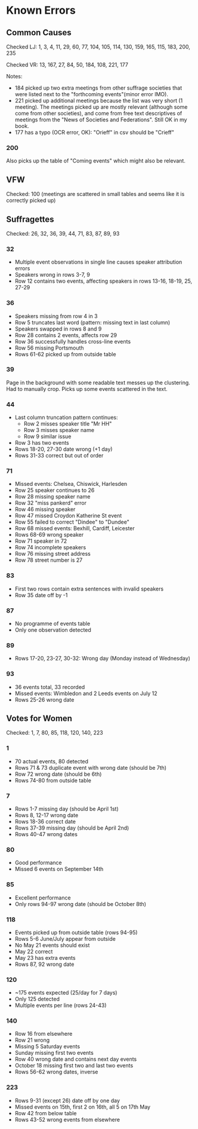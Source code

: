 # Known Errors
## Common Causes
Checked LJ: 1, 3, 4, 11, 29, 60, 77, 104, 105, 114, 130, 159, 165, 115, 183, 200, 235

Checked VR: 13, 167, 27, 84, 50, 184, 108, 221, 177

Notes: 
- 184 picked up two extra meetings from other suffrage societies that were listed next to the "forthcoming events"(minor error IMO).
- 221 picked up additional meetings because the list was very short (1 meeting). The meetings picked up are mostly relevant (although some come from other societies), and come from free text descriptives of meetings from the "News of Societies and Federations". Still OK in my book.
- 177 has a typo (OCR error, OK): "Orieff" in csv should be "Crieff"

### 200
Also picks up the table of "Coming events" which might also be relevant.

## VFW
Checked: 100 (meetings are scattered in small tables and seems like it is correctly picked up)

## Suffragettes
Checked: 26, 32, 36, 39, 44, 71, 83, 87, 89, 93

### 32
- Multiple event observations in single line causes speaker attribution errors
- Speakers wrong in rows 3-7, 9
- Row 12 contains two events, affecting speakers in rows 13-16, 18-19, 25, 27-29

### 36
- Speakers missing from row 4 in 3
- Row 5 truncates last word (pattern: missing text in last column)
- Speakers swapped in rows 8 and 9
- Row 28 contains 2 events, affects row 29
- Row 36 successfully handles cross-line events
- Row 56 missing Portsmouth
- Rows 61-62 picked up from outside table

### 39
Page in the background with some readable text messes up the clustering. Had to manually crop.
Picks up some events scattered in the text.

### 44
- Last column truncation pattern continues:
  - Row 2 misses speaker title "Mr HH"
  - Row 3 misses speaker name
  - Row 9 similar issue
- Row 3 has two events
- Rows 18-20, 27-30 date wrong (+1 day)
- Rows 31-33 correct but out of order

### 71
- Missed events: Chelsea, Chiswick, Harlesden
- Row 25 speaker continues to 26
- Row 28 missing speaker name
- Row 32 "miss pankerd" error
- Row 46 missing speaker
- Row 47 missed Croydon Katherine St event
- Row 55 failed to correct "Dindee" to "Dundee"
- Row 68 missed events: Bexhill, Cardiff, Leicester
- Rows 68-69 wrong speaker
- Row 71 speaker in 72
- Row 74 incomplete speakers
- Row 76 missing street address
- Row 78 street number is 27

### 83
- First two rows contain extra sentences with invalid speakers
- Row 35 date off by -1

### 87
- No programme of events table
- Only one observation detected

### 89
- Rows 17-20, 23-27, 30-32: Wrong day (Monday instead of Wednesday)

### 93
- 36 events total, 33 recorded
- Missed events: Wimbledon and 2 Leeds events on July 12
- Rows 25-26 wrong date

## Votes for Women
Checked: 1, 7, 80, 85, 118, 120, 140, 223

### 1
- 70 actual events, 80 detected
- Rows 71 & 73 duplicate event with wrong date (should be 7th)
- Row 72 wrong date (should be 6th)
- Rows 74-80 from outside table

### 7
- Rows 1-7 missing day (should be April 1st)
- Rows 8, 12-17 wrong date
- Rows 18-36 correct date
- Rows 37-39 missing day (should be April 2nd)
- Rows 40-47 wrong dates

### 80
- Good performance
- Missed 6 events on September 14th

### 85
- Excellent performance
- Only rows 94-97 wrong date (should be October 8th)

### 118
- Events picked up from outside table (rows 94-95)
- Rows 5-6 June/July appear from outside
- No May 21 events should exist
- May 22 correct
- May 23 has extra events
- Rows 87, 92 wrong date

### 120
- ~175 events expected (25/day for 7 days)
- Only 125 detected
- Multiple events per line (rows 24-43)

### 140
- Row 16 from elsewhere
- Row 21 wrong
- Missing 5 Saturday events
- Sunday missing first two events
- Row 40 wrong date and contains next day events
- October 18 missing first two and last two events
- Rows 56-62 wrong dates, inverse

### 223
- Rows 9-31 (except 26) date off by one day
- Missed events on 15th, first 2 on 16th, all 5 on 17th May
- Row 42 from below table
- Rows 43-52 wrong events from elsewhere
